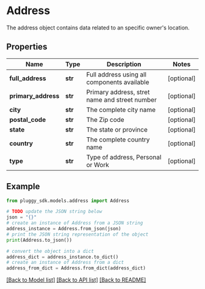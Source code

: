 # Address

The address object contains data related to an specific owner's location.

## Properties

Name | Type | Description | Notes
------------ | ------------- | ------------- | -------------
**full_address** | **str** | Full address using all components available | [optional] 
**primary_address** | **str** | Primary address, stret name and street number | [optional] 
**city** | **str** | The complete city name | [optional] 
**postal_code** | **str** | The Zip code | [optional] 
**state** | **str** | The state or province | [optional] 
**country** | **str** | The complete country name | [optional] 
**type** | **str** | Type of address, Personal or Work | [optional] 

## Example

```python
from pluggy_sdk.models.address import Address

# TODO update the JSON string below
json = "{}"
# create an instance of Address from a JSON string
address_instance = Address.from_json(json)
# print the JSON string representation of the object
print(Address.to_json())

# convert the object into a dict
address_dict = address_instance.to_dict()
# create an instance of Address from a dict
address_from_dict = Address.from_dict(address_dict)
```
[[Back to Model list]](../README.md#documentation-for-models) [[Back to API list]](../README.md#documentation-for-api-endpoints) [[Back to README]](../README.md)


